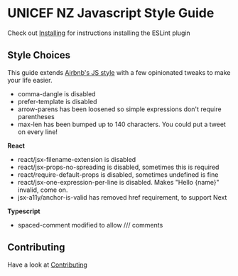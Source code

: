 # UNICEF NZ Javascript Style Guide

Check out [Installing](/doc/installing.md) for instructions installing the ESLint plugin

## Style Choices
This guide extends [Airbnb's JS style](https://github.com/airbnb/javascript) with a few
opinionated tweaks to make your life easier.

- comma-dangle is disabled
- prefer-template is disabled
- arrow-parens has been loosened so simple expressions don't require parentheses
- max-len has been bumped up to 140 characters. You could put a tweet on every line!

**React**
- react/jsx-filename-extension is disabled
- react/jsx-props-no-spreading is disabled, sometimes this is required
- react/require-default-props is disabled, sometimes undefined is fine
- react/jsx-one-expression-per-line is disabled. Makes "Hello {name}" invalid, come on.
- jsx-a11y/anchor-is-valid has removed href requirement, to support Next

**Typescript**
- spaced-comment modified to allow /// comments

## Contributing
Have a look at [Contributing](/doc/contributing.md)
